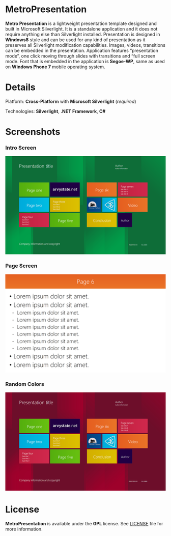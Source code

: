 # MetroPresentation

**Metro Presentation** is a lightweight presentation template designed and built in Microsoft Silverlight. It is a standalone application and it does not require anything else than Silverlight installed. Presentation is designed in **Windows8** style and can be used for any kind of presentation as it preserves all Silverlight modification capabilities. Images, videos, transitions can be embedded in the presentation. Application features “presentation mode”, one click moving through slides with transitions and “full screen mode. Font that is embedded in the application is **Segoe-WP**, same as used on **Windows Phone 7** mobile operating system.

# Details

Platform: **Cross-Platform** with **Microsoft Silverlight** (*required*)

Technologies: **Silverlight**, **.NET Framework**, **C#**

# Screenshots

### Intro Screen

![MetroPresentation Intro Screen](https://raw.githubusercontent.com/arvystate/MetroPresentation/master/Resources/MetroPresentation_1.png)

### Page Screen

![MetroPresentation Intro Screen](https://raw.githubusercontent.com/arvystate/MetroPresentation/master/Resources/MetroPresentation_2.png)

### Random Colors

![MetroPresentation Random Color](https://raw.githubusercontent.com/arvystate/MetroPresentation/master/Resources/MetroPresentation_3.png)

# License

**MetroPresentation** is available under the **GPL** license. See [LICENSE](https://github.com/arvystate/MetroPresentation/blob/master/LICENSE) file for more information.
